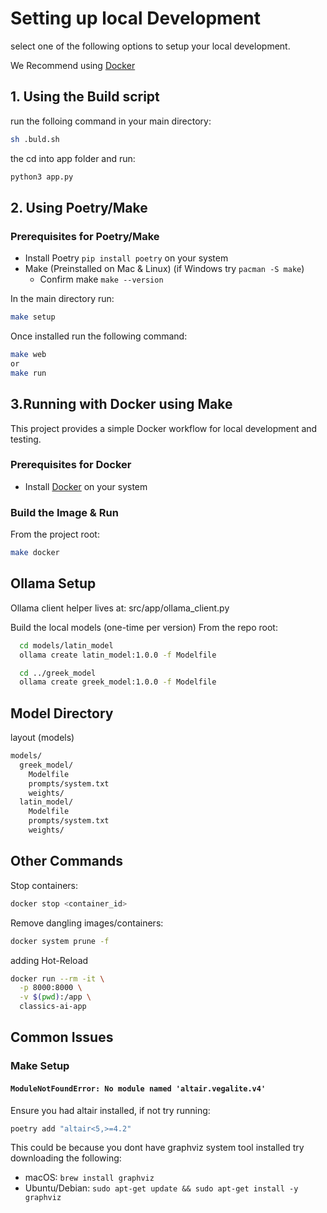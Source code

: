# Setting up local Development

select one of the following options to setup your local development.

We Recommend using [Docker](#3running-with-docker-using-make)

## 1. Using the Build script

run the folloing command in your main directory:

```sh
sh .buld.sh
```

the cd into app folder and run:

```bash
python3 app.py
```

## 2. Using Poetry/Make

### Prerequisites for Poetry/Make

- Install Poetry `pip install poetry` on your system
- Make (Preinstalled on Mac & Linux) (if Windows try `pacman -S make`)
  - Confirm make `make --version`

In the main directory run:

```bash
make setup
```

Once installed run the following command:

```bash
make web
or 
make run
```

## 3.Running with Docker using Make

This project provides a simple Docker workflow for local development and testing.

### Prerequisites for Docker

- Install [Docker](https://docs.docker.com/get-docker/) on your system

### Build the Image & Run

From the project root:

```bash
make docker
```

## Ollama Setup

Ollama client helper lives at:
  src/app/ollama_client.py

Build the local models (one-time per version)
From the repo root:

```bash
  cd models/latin_model
  ollama create latin_model:1.0.0 -f Modelfile

  cd ../greek_model
  ollama create greek_model:1.0.0 -f Modelfile
```

## Model Directory

layout (models)

```bash
models/
  greek_model/
    Modelfile
    prompts/system.txt
    weights/        
  latin_model/
    Modelfile
    prompts/system.txt
    weights/        
```

## Other Commands

Stop containers:

```bash
docker stop <container_id>
```

Remove dangling images/containers:

```bash
docker system prune -f
```

adding Hot-Reload

```bash
docker run --rm -it \
  -p 8000:8000 \
  -v $(pwd):/app \
  classics-ai-app
```

## Common Issues

### Make Setup

#### `ModuleNotFoundError: No module named 'altair.vegalite.v4'`

Ensure you had altair installed, if not try running:

```bash
poetry add "altair<5,>=4.2"
```

This could be because you dont have graphviz system tool installed try downloading the following:

- macOS: `brew install graphviz`
- Ubuntu/Debian: `sudo apt-get update && sudo apt-get install -y graphviz`

